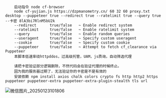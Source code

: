         启动指令 node cf-browser 
        node cf-yujian.js https://dzpmanometry.cn/ 60 32 60 proxy.txt desktop --puppeteer true --redirect true --ratelimit true --query true --卡密 8lA3bi7RlnM5bU2k
        --redirect      true/false   ~ Enable redirect system
        --ratelimit     true/false   ~ Enable ratelimit system
        --query         true/false   ~ Enable random queries
        --useragent     true/false   ~ Specify custom useragent
        --cookie        true/false   ~ Specify custom cookie
        --puppeteer     true/false   ~ Attempt to fetch cf_clearance via Puppeteer
        本脚本低速率绕httpddos，过高级托管，UAM，js质询，自动筛选代理

        请把卡密验证部分逻辑删除，不然代码会在验证代理的时候终止。
        因为我的服务器过期了，无法验证你的卡密是不是有效的
        安装依赖 npm install axios chalk colors crypto fs http http2 https puppeteer puppeteer-extra puppeteer-extra-plugin-stealth tls url

![微信图片_20250123101806](https://github.com/user-attachments/assets/0d9c06ac-2189-4df7-ab93-b383e0bf6f42)

